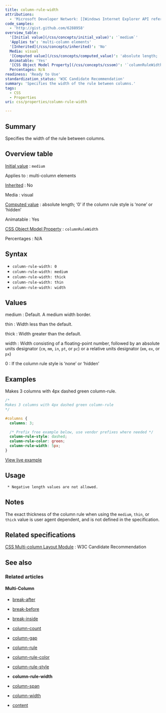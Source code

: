 ```yaml
---
title: column-rule-width
attributions:
  - 'Microsoft Developer Network: [[Windows Internet Explorer API reference](http://msdn.microsoft.com/en-us/library/ie/hh828809%28v=vs.85%29.aspx) Article]'
code_samples:
  - 'http://gist.github.com/6288958'
overview_table:
  '[Initial value](/css/concepts/initial_value)': '`medium`'
  'Applies to': 'multi-column elements'
  '[Inherited](/css/concepts/inherited)': 'No'
  Media: visual
  '[Computed value](/css/concepts/computed_value)': 'absolute length; ‘0’ if the column rule style is ‘none’ or ‘hidden’'
  Animatable: 'Yes'
  '[CSS Object Model Property](/css/concepts/cssom)': '`columnRuleWidth`'
  Percentages: N/A
readiness: 'Ready to Use'
standardization_status: 'W3C Candidate Recommendation'
summary: 'Specifies the width of the rule between columns.'
tags:
  - CSS
  - Properties
uri: css/properties/column-rule-width

---
```

## Summary

Specifies the width of the rule between columns.

## Overview table

[Initial value](/css/concepts/initial_value)
:   `medium`

Applies to
:   multi-column elements

[Inherited](/css/concepts/inherited)
:   No

Media
:   visual

[Computed value](/css/concepts/computed_value)
:   absolute length; ‘0’ if the column rule style is ‘none’ or ‘hidden’

Animatable
:   Yes

[CSS Object Model Property](/css/concepts/cssom)
:   `columnRuleWidth`

Percentages
:   N/A

## Syntax

-   `column-rule-width: 0`
-   `column-rule-width: medium`
-   `column-rule-width: thick`
-   `column-rule-width: thin`
-   `column-rule-width: width`

## Values

medium
:   Default. A medium width border.

thin
:   Width less than the default.

thick
:   Width greater than the default.

width
:   Width consisting of a floating-point number, followed by an absolute units designator (`cm`, `mm`, `in`, `pt`, or `pc`) or a relative units designator (`em`, `ex`, or `px`)

0
:   If the column rule style is ‘none’ or ‘hidden’

## Examples

Makes 3 columns with 4px dashed green column-rule.

``` css
/*
Makes 3 columns with 4px dashed green column-rule
*/

#columns {
  columns: 3;

  /* Prefix free example below, use vendor prefixes where needed */
  column-rule-style: dashed;
  column-rule-color: green;
  column-rule-width: 5px;
}
```

[View live example](http://code.webplatform.org/gist/6288958)

## Usage

     * Negative length values are not allowed.

## Notes

The exact thickness of the column rule when using the `medium`, `thin`, or `thick` value is user agent dependent, and is not defined in the specification.

## Related specifications

[CSS Multi-column Layout Module](http://www.w3.org/TR/css3-multicol/)
:   W3C Candidate Recommendation

## See also

### Related articles

#### Multi-Column

-   [break-after](/css/properties/break-after)

-   [break-before](/css/properties/break-before)

-   [break-inside](/css/properties/break-inside)

-   [column-count](/css/properties/column-count)

-   [column-gap](/css/properties/column-gap)

-   [column-rule](/css/properties/column-rule)

-   [column-rule-color](/css/properties/column-rule-color)

-   [column-rule-style](/css/properties/column-rule-style)

-   **column-rule-width**

-   [column-span](/css/properties/column-span)

-   [column-width](/css/properties/column-width)

-   [content](/css/properties/content)
